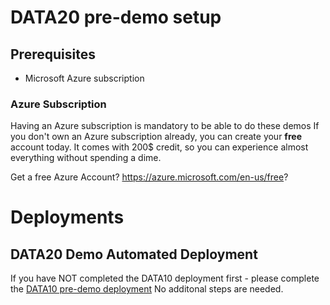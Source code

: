 # DATA20 pre-demo setup

## Prerequisites

- Microsoft Azure subscription

### Azure Subscription

Having an Azure subscription is mandatory to be able to do these demos If you don't own an Azure subscription already, you can create your **free** account today. It comes with 200$ credit, so you can experience almost everything without spending a dime.

Get a free Azure Account?
https://azure.microsoft.com/en-us/free?



# Deployments

## DATA20 Demo Automated Deployment

If you have NOT completed the DATA10 deployment first - please complete the [DATA10 pre-demo deployment](\..\..\data10\deployment\README.md)
No additonal steps are needed.
